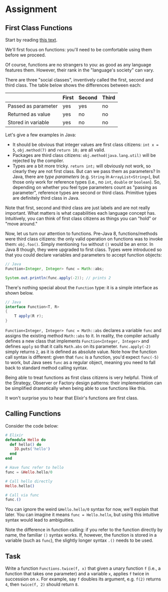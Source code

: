 # Assignment

## First Class Functions

Start by reading [this text](/docs/loops.md).

We'll first focus on functions: you'll need to be comfortable
using them before we proceed.

Of course, functions are no strangers to you:
as good as any language features them.
However, their rank in the "language's society"
can vary.

There are three "social classes", inventively called the first,
second and third class. The table below shows the differences between each:

| | First | Second | Third |
|-|-|-|-|
|Passed as parameter| yes | yes | no |
|Returned as value| yes | no | no |
|Stored in variable| yes | no | no |

Let's give a few examples in Java:

* It should be obvious that integer values are first class citizens: `int x = 5`, `obj.method(7)` and `return 10;` are all valid.
* Packages are third class citizens: `obj.method(java.lang.util)` will be rejected by the compiler.
* Types are a bit more tricky. `return int;` will obviously not work, so clearly they are not first class. But can we pass them as parameters? In Java,
  there are *type parameters* (e.g. `String` in `ArrayList<String>`), but those only work for reference types (i.e., no `int`, `double` or `boolean`).
  So, depending on whether you feel type parameters count as "passing as parameter", reference types are second or third class. Primitive types are definitely
  third class in Java.

Note that first, second and third class are just labels and are not really important. What matters is what capabilities each language
concept has. Intuitively, you can think of first class citizens as things you can "hold" or "move around."

Now, let us turn our attention to functions. Pre-Java 8, functions/methods were third class citizens:
the only valid operation on functions was to invoke them: `obj.foo()`. Simply mentioning `foo` without `()` would be an error.
In Java 8 though, they were upgraded to first class. Types were introduced so that you could declare variables
and parameters to accept function objects:

```java
// Java
Function<Integer, Integer> func = Math::abs;

System.out.println(func.apply(-2)); // prints 2
```

There's nothing special about the `Function` type: it is a simple interface as shown below.

```java
// Java
interface Function<T, R>
{
    T apply(R r);
}
```

`Function<Integer, Integer> func = Math::abs` declares a variable `func` and assigns the existing method `Math::abs` to it.
In reality, the compiler actually defines a new class that implements `Function<Integer, Integer>` and
defines `apply` so that it calls `Math.abs` on its parameter.
`func.apply(-2)` simply returns `2`, as it is defined as absolute value.
Note how the function call syntax is different: given that `func` is a function, you'd
expect `func(-5)` to work, but Java sees `func` as a regular object, meaning
you need to fall back to standard method calling syntax.

Being able to treat functions as first class citizens is very helpful. Think of the Strategy,
Observer or Factory design patterns: their implementation can be simplified dramatically
when being able to use functions like this.

It won't surprise you to hear that Elixir's functions are first class.

## Calling Functions

Consider the code below:

```elixir
# Elixir
defmodule Hello do
  def hello() do
    IO.puts('hello')
  end
end

# Have func refer to hello
func = &Hello.hello/0

# Call hello directly
Hello.hello()

# Call via func
func.()
```

You can ignore the weird `&Hello.hello/0` syntax for now, we'll explain that later.
You can imagine it means `func = Hello.hello`, but using
this intuitive syntax would lead to ambiguities.

Note the difference in function calling: if you refer to the function directly by name,
the familiar `()` syntax works. If, however, the function is stored in a variable (such as `func`),
the slightly longer syntax `.()` needs to be used.

## Task

Write a function `Functions.twice(f, x)` that given a unary function `f` (i.e., a function that
takes one parameter) and a variable `x`, applies `f` twice in succession on `x`.
For example, say `f` doubles its argument, e.g. `f(2)` returns `4`,
then `twice(f, 2)` should return `8`.
